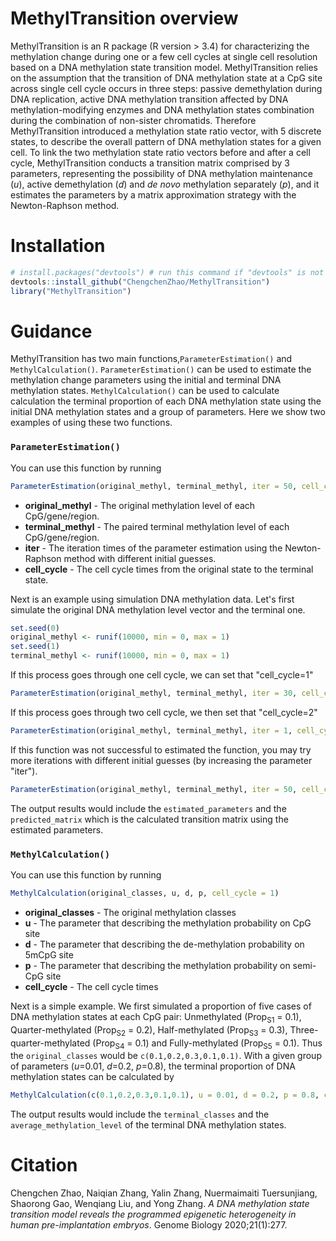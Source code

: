 # MethylTransition overview

MethylTransition is an R package (R version > 3.4) for characterizing the methylation change during one or a few cell cycles at single cell resolution based on a DNA methylation state transition model. MethylTransition relies on the assumption that the transition of DNA methylation state at a CpG site across single cell cycle occurs in three steps: passive demethylation during DNA replication, active DNA methylation transition affected by DNA methylation-modifying enzymes and DNA methylation states combination during the combination of non-sister chromatids. Therefore MethylTransition introduced a methylation state ratio vector, with 5 discrete states, to describe the overall pattern of DNA methylation states for a given cell. To link the two methylation state ratio vectors before and after a cell cycle, MethylTransition conducts a transition matrix comprised by 3 parameters, representing the possibility of DNA methylation maintenance (*u*), active demethylation (*d*) and *de novo* methylation separately (*p*), and it estimates the parameters by a matrix approximation strategy with the Newton-Raphson method. 
<!-- # [Citation: If you use this code, please cite Zhao, C. et.al.(2020). *A DNA methylation state transition model reveals the programmed epigenetic heterogeneity in pre-implantation embryos.* Under revision. ](https://zhanglab.tongji.edu.cn).-->

# Installation

```R
# install.packages("devtools") # run this command if "devtools" is not installed
devtools::install_github("ChengchenZhao/MethylTransition")
library("MethylTransition")
```

# Guidance

MethylTransition has two main functions,`ParameterEstimation()` and `MethylCalculation()`. `ParameterEstimation()` can be used to estimate the methylation change parameters using the initial and terminal DNA methylation states. `MethylCalculation()` can be used to calculate calculation the terminal proportion of each DNA methylation state using the initial DNA methylation states and a group of parameters. Here we show two examples of using these two functions.

### ```ParameterEstimation()```

You can use this function by running
```R
ParameterEstimation(original_methyl, terminal_methyl, iter = 50, cell_cycle = 1)
```
- **original_methyl** - The original methylation level of each CpG/gene/region.
- **terminal_methyl** - The paired terminal methylation level of each CpG/gene/region.
- **iter** - The iteration times of the parameter estimation using the Newton-Raphson method with different initial guesses.
- **cell_cycle** - The cell cycle times from the original state to the terminal state.

Next is an example using simulation DNA methylation data.
Let's first simulate the original DNA methylation level vector and the terminal one.
```R
set.seed(0)
original_methyl <- runif(10000, min = 0, max = 1)
set.seed(1)
terminal_methyl <- runif(10000, min = 0, max = 1)
```

If this process goes through one cell cycle, we can set that "cell_cycle=1"
```R
ParameterEstimation(original_methyl, terminal_methyl, iter = 30, cell_cycle = 1)
```

If this process goes through two cell cycle, we then set that "cell_cycle=2"
```R
ParameterEstimation(original_methyl, terminal_methyl, iter = 1, cell_cycle = 2)
```

If this function was not successful to estimated the function, you may try more iterations with different initial guesses (by increasing the parameter "iter").
```R
ParameterEstimation(original_methyl, terminal_methyl, iter = 50, cell_cycle = 2)
```

The output results would include the `estimated_parameters` and the `predicted_matrix` which is the calculated transition matrix using the estimated parameters.

### ```MethylCalculation()```

You can use this function by running
```R
MethylCalculation(original_classes, u, d, p, cell_cycle = 1)
```
- **original_classes** - The original methylation classes
- **u** - The parameter that describing the methylation probability on CpG site
- **d** - The parameter that describing the de-methylation probability on 5mCpG site
- **p** - The parameter that describing the methylation probability on semi-CpG site
- **cell_cycle** - The cell cycle times

Next is a simple example.
We first simulated a proportion of five cases of DNA methylation states at each CpG pair: Unmethylated (Prop<sub>S1</sub> = 0.1), Quarter-methylated (Prop<sub>S2</sub> = 0.2), Half-methylated (Prop<sub>S3</sub> = 0.3), Three-quarter-methylated (Prop<sub>S4</sub> = 0.1) and Fully-methylated (Prop<sub>S5</sub> = 0.1). Thus the `original_classes` would be `c(0.1,0.2,0.3,0.1,0.1)`. With a given group of parameters (*u*=0.01, *d*=0.2, *p*=0.8), the terminal proportion of DNA methylation states can be calculated by
```R
MethylCalculation(c(0.1,0.2,0.3,0.1,0.1), u = 0.01, d = 0.2, p = 0.8, cell_cycle = 1)
```

The output results would include the `terminal_classes` and the `average_methylation_level` of the terminal DNA methylation states.

# Citation
Chengchen Zhao, Naiqian Zhang, Yalin Zhang, Nuermaimaiti Tuersunjiang, Shaorong Gao, Wenqiang Liu, and Yong Zhang. *A DNA methylation state transition model reveals the programmed epigenetic heterogeneity in human pre-implantation embryos*. Genome Biology 2020;21(1):277.